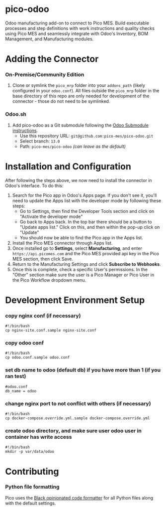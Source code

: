 # pico-odoo

Odoo manufacturing add-on to connect to Pico MES. Build executable processes and step definitions with work instructions and quality checks using Pico MES and seamlessly integrate with Odoo's Inventory, BOM Management, and Manufacturing modules.

# Adding the Connector

### On-Premise/Community Edition

1. Clone or symlink the `pico_mrp` folder into your `addons_path` (likely configured in your `odoo.conf`). All files outside the `pico_mrp` folder in the base directory of this repo are only needed for development of the connector - those do not need to be symlinked.

### Odoo.sh

1. Add pico-odoo as a Git submodule following the [Odoo Submodule instructions](https://www.odoo.com/documentation/user/13.0/odoo_sh/advanced/submodules.html).
   - Use this repository URL: `git@github.com:pico-mes/pico-odoo.git`
   - Select branch: `13.0`
   - Path: `pico-mes/pico-odoo` _(can leave as the default)_

# Installation and Configuration

After following the steps above, we now need to install the connector in Odoo's interface. To do this:

1. Search for the Pico app in Odoo's Apps page. If you don't see it, you'll need to update the Apps list with the developer mode by following these steps:
   - Go to Settings, then find the Developer Tools section and click on "Activate the developer mode"
   - Go back to Apps back. In the top bar there should be a button to "Update apps list." Click on this, and then within the pop-up click on "Update"
   - You should now be able to find the Pico app in the Apps list.
1. Install the Pico MES connector through Apps list.
1. Once installed go to **Settings**, select **Manufacturing**, and enter `https://api.picomes.com` and the Pico MES provided api key in the Pico MES section, then click Save.
1. Return to the Manufacturing Settings and click **Subscribe to Webhooks**.
1. Once this is complete, check a specific User's permissions. In the "Other" section make sure the user is a Pico Manager or Pico User in the Pico Workflow dropdown menu.

# Development Environment Setup

### copy nginx conf (if necessary)

```
#!/bin/bash
cp nginx-site.conf.sample nginx-site.conf
```

### copy odoo conf

```
#!/bin/bash
cp odoo.conf.sample odoo.conf
```

### set db name to odoo (default db) if you have more than 1 (if you ran test)

```
#odoo.conf
db_name = odoo
```

### change nginx port to not conflict with others (if necessary)

```
#!/bin/bash
cp docker-compose.override.yml.sample docker-compose.override.yml
```

### create odoo directory, and make sure user odoo user in container has write access

```
#!/bin/bash
mkdir -p var/data/odoo
```

# Contributing

### Python file formatting

Pico uses the [Black opinionated code formatter](https://black.readthedocs.io/en/stable/) for all Python files along with the default settings.
